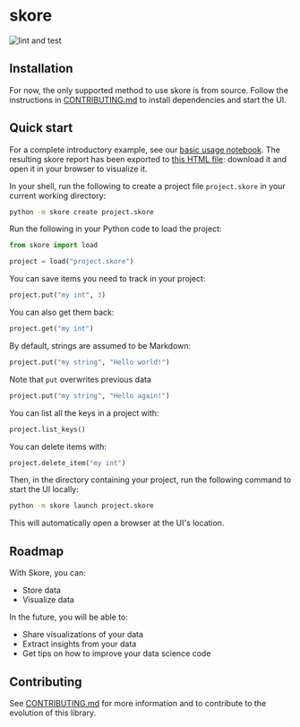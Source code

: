 # skore

![lint and test](https://github.com/probabl-ai/skore/actions/workflows/lint-and-test.yml/badge.svg)

## Installation

For now, the only supported method to use skore is from source.
Follow the instructions in [CONTRIBUTING.md](/CONTRIBUTING.md#quick-start) to install dependencies and start the UI.

## Quick start

For a complete introductory example, see our [basic usage notebook](/notebooks/basic_usage.ipynb). The resulting skore report has been exported to [this HTML file](https://gist.github.com/augustebaum/6b21dbd7f7d5a584fbf2c1956692574e): download it and open it in your browser to visualize it.

In your shell, run the following to create a project file `project.skore` in your current working directory:
```sh
python -m skore create project.skore
```

Run the following in your Python code to load the project:
```python
from skore import load

project = load("project.skore")
```

You can save items you need to track in your project:
```python
project.put("my int", 3)
```

You can also get them back:
```python
project.get("my int")
```

By default, strings are assumed to be Markdown:
```python
project.put("my string", "Hello world!")
```

Note that `put` overwrites previous data
```python
project.put("my string", "Hello again!")
```

You can list all the keys in a project with:
```python
project.list_keys()
```

You can delete items with:
```python
project.delete_item("my int")
```

Then, in the directory containing your project, run the following command to start the UI locally:
```sh
python -m skore launch project.skore
```

This will automatically open a browser at the UI's location.


## Roadmap

With Skore, you can:
- Store data
- Visualize data

In the future, you will be able to:
- Share visualizations of your data
- Extract insights from your data
- Get tips on how to improve your data science code

## Contributing

See [CONTRIBUTING.md](/CONTRIBUTING.md) for more information and to contribute to the evolution of this library.
